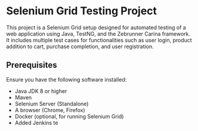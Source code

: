 # Selenium Grid Testing Project

This project is a Selenium Grid setup designed for automated testing of a web application using Java, TestNG, and the Zebrunner Carina framework. It includes multiple test cases for functionalities such as user login, product addition to cart, purchase completion, and user registration.

## Prerequisites

Ensure you have the following software installed:

- Java JDK 8 or higher
- Maven
- Selenium Server (Standalone)
- A browser (Chrome, Firefox)
- Docker (optional, for running Selenium Grid)
- Added Jenkins te